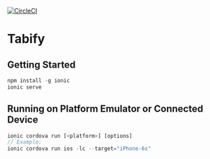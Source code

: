 [![CircleCI](https://circleci.com/gh/raychz/tabify/tree/master.svg?style=svg&circle-token=c39c47037361a7c7422e5a21c49538e32e553910)](https://circleci.com/gh/raychz/tabify/tree/master)

# Tabify

## Getting Started
```js
npm install -g ionic
ionic serve
```

## Running on Platform Emulator or Connected Device
```js
ionic cordova run [<platform>] [options]
// Example:
ionic cordova run ios -lc --target="iPhone-6s"
```
